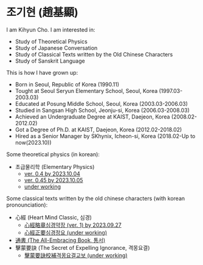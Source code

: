 # 조기현 (趙基顯)

I am Kihyun Cho. I am interested in:
* Study of Theoretical Physics
* Study of Japanese Conversation
* Study of Classical Texts written by the Old Chinese Characters
* Study of Sanskrit Language

This is how I have grown up:
* Born in Seoul, Republic of Korea (1990.11)
* Tought at Seoul Seryun Elementary School, Seoul, Korea (1997.03-2003.03)
* Educated at Posung Middle School, Seoul, Korea (2003.03-2006.03)
* Studied in Sangsan High School, Jeonju-si, Korea (2006.03-2008.03)
* Achieved an Undergraduate Degree at KAIST, Daejeon, Korea (2008.02-2012.02)
* Got a Degree of Ph.D. at KAIST, Daejeon, Korea (2012.02-2018.02)
* Hired as a Senior Manager by SKhynix, Icheon-si, Korea (2018.02-Up to now(2023.10))

Some theoretical physics (in korean):
* 초급물리학 (Elementary Physics)
  * [ver. 0.4 by 2023.10.04](/physics/elementary_v0_4.md)
  * [ver. 0.45 by 2023.10.05](/physics/elementary_v0_45.md)
  * [under working](/physics/elementary.md)

Some classical texts written by the old chinese characters (with korean pronounciation):
* 心經 (Heart Mind Classic, 심경)
  * [心經略章심경약장 (ver. 1) by 2023.09.27](/hanmun/simgyoung_v1.md)
  * [心經正要심경정요 (under working)](/hanmun/simgyoung.md)
* [通書 (The All-Embracing Book, 통서)](/hanmun/tongseo.md)
* 擊蒙要訣 (The Secret of Expelling Ignorance, 격몽요결)
  * [擊蒙要訣校補격몽요결교보 (under working)](/hanmun/gyukmong.md)
